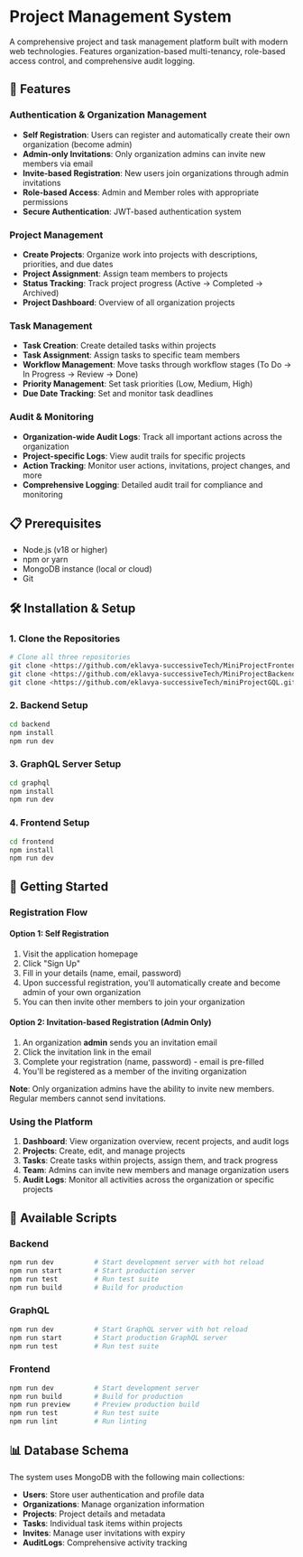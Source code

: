 # Project Management System

A comprehensive project and task management platform built with modern web technologies. Features organization-based multi-tenancy, role-based access control, and comprehensive audit logging.

## 🚀 Features

### Authentication & Organization Management
- **Self Registration**: Users can register and automatically create their own organization (become admin)
- **Admin-only Invitations**: Only organization admins can invite new members via email
- **Invite-based Registration**: New users join organizations through admin invitations
- **Role-based Access**: Admin and Member roles with appropriate permissions
- **Secure Authentication**: JWT-based authentication system

### Project Management
- **Create Projects**: Organize work into projects with descriptions, priorities, and due dates
- **Project Assignment**: Assign team members to projects
- **Status Tracking**: Track project progress (Active → Completed → Archived)
- **Project Dashboard**: Overview of all organization projects

### Task Management
- **Task Creation**: Create detailed tasks within projects
- **Task Assignment**: Assign tasks to specific team members
- **Workflow Management**: Move tasks through workflow stages (To Do → In Progress → Review → Done)
- **Priority Management**: Set task priorities (Low, Medium, High)
- **Due Date Tracking**: Set and monitor task deadlines

### Audit & Monitoring
- **Organization-wide Audit Logs**: Track all important actions across the organization
- **Project-specific Logs**: View audit trails for specific projects
- **Action Tracking**: Monitor user actions, invitations, project changes, and more
- **Comprehensive Logging**: Detailed audit trail for compliance and monitoring


## 📋 Prerequisites

- Node.js (v18 or higher)
- npm or yarn
- MongoDB instance (local or cloud)
- Git

## 🛠️ Installation & Setup

### 1. Clone the Repositories

```bash
# Clone all three repositories
git clone <https://github.com/eklavya-successiveTech/MiniProjectFrontend.git> frontend
git clone <https://github.com/eklavya-successiveTech/MiniProjectBackend.git> backend  
git clone <https://github.com/eklavya-successiveTech/miniProjectGQL.git> graphql
```

### 2. Backend Setup

```bash
cd backend
npm install
npm run dev
```

### 3. GraphQL Server Setup

```bash
cd graphql
npm install
npm run dev
```
### 4. Frontend Setup

```bash
cd frontend
npm install
npm run dev
```

## 🚦 Getting Started

### Registration Flow

#### Option 1: Self Registration
1. Visit the application homepage
2. Click "Sign Up"
3. Fill in your details (name, email, password)
4. Upon successful registration, you'll automatically create and become admin of your own organization
5. You can then invite other members to join your organization

#### Option 2: Invitation-based Registration (Admin Only)
1. An organization **admin** sends you an invitation email
2. Click the invitation link in the email
3. Complete your registration (name, password) - email is pre-filled
4. You'll be registered as a member of the inviting organization

**Note**: Only organization admins have the ability to invite new members. Regular members cannot send invitations.

### Using the Platform

1. **Dashboard**: View organization overview, recent projects, and audit logs
2. **Projects**: Create, edit, and manage projects
3. **Tasks**: Create tasks within projects, assign them, and track progress
4. **Team**: Admins can invite new members and manage organization users
5. **Audit Logs**: Monitor all activities across the organization or specific projects

## 🔧 Available Scripts

### Backend
```bash
npm run dev          # Start development server with hot reload
npm run start        # Start production server
npm run test         # Run test suite
npm run build        # Build for production
```

### GraphQL
```bash
npm run dev          # Start GraphQL server with hot reload
npm run start        # Start production GraphQL server
npm run test         # Run test suite
```

### Frontend
```bash
npm run dev          # Start development server
npm run build        # Build for production
npm run preview      # Preview production build
npm run test         # Run test suite
npm run lint         # Run linting
```

## 📊 Database Schema

The system uses MongoDB with the following main collections:
- **Users**: Store user authentication and profile data
- **Organizations**: Manage organization information
- **Projects**: Project details and metadata
- **Tasks**: Individual task items within projects
- **Invites**: Manage user invitations with expiry
- **AuditLogs**: Comprehensive activity tracking
